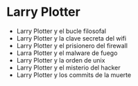 # Larry Plotter

* Larry Plotter y el bucle filosofal
* Larry Plotter y la clave secreta del wifi
* Larry Plotter y el prisionero del firewall
* Larra Plotter y el malware de fuego
* Larry Plotter y la orden de unix 
* Larry Plotter y el misterio del hacker
* Larry Plotter y los commits de la muerte